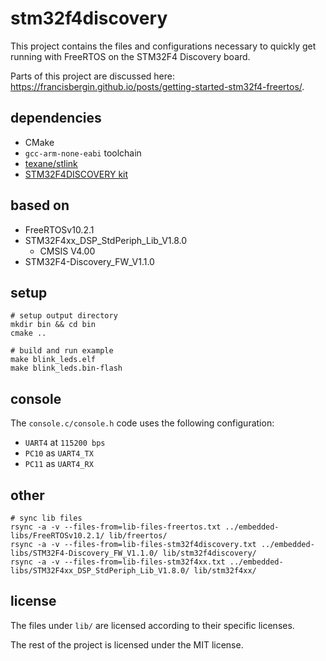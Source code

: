 # stm32f4discovery

This project contains the files and configurations necessary to quickly get running with FreeRTOS on the STM32F4 Discovery board.

Parts of this project are discussed here: https://francisbergin.github.io/posts/getting-started-stm32f4-freertos/.

## dependencies

- CMake
- `gcc-arm-none-eabi` toolchain
- [texane/stlink](https://github.com/texane/stlink)
- [STM32F4DISCOVERY kit](https://www.st.com/en/evaluation-tools/stm32f4discovery.html)

## based on

- FreeRTOSv10.2.1
- STM32F4xx\_DSP\_StdPeriph\_Lib\_V1.8.0
    - CMSIS V4.00
- STM32F4-Discovery\_FW\_V1.1.0

## setup

```shell
# setup output directory
mkdir bin && cd bin
cmake ..

# build and run example
make blink_leds.elf
make blink_leds.bin-flash
```

## console

The `console.c/console.h` code uses the following configuration:

- `UART4` at `115200 bps`
- `PC10` as `UART4_TX`
- `PC11` as `UART4_RX`

## other

```shell
# sync lib files
rsync -a -v --files-from=lib-files-freertos.txt ../embedded-libs/FreeRTOSv10.2.1/ lib/freertos/
rsync -a -v --files-from=lib-files-stm32f4discovery.txt ../embedded-libs/STM32F4-Discovery_FW_V1.1.0/ lib/stm32f4discovery/
rsync -a -v --files-from=lib-files-stm32f4xx.txt ../embedded-libs/STM32F4xx_DSP_StdPeriph_Lib_V1.8.0/ lib/stm32f4xx/
```

## license

The files under `lib/` are licensed according to their specific licenses.

The rest of the project is licensed under the MIT license.
